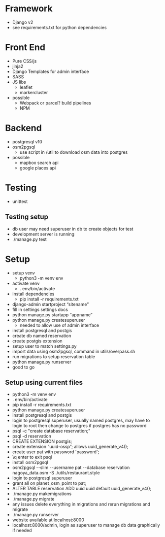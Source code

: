 # Framework
  * Django v2
  * see requirements.txt for python dependencies

# Front End
  * Pure CSS/js
  * jinja2
  * Django Templates for admin interface
  * SASS
  * JS libs
    * leaflet
    * markercluster
  * possible
    * Webpack or parcel? build pipelines
    * NPM

# Backend
  * postgresql v10
  * osm2pgsql
     * use script in /util to download osm data into postgres
  * possible
    * mapbox search api
    * google places api

# Testing
  * unittest
## Testing setup
  * db user may need superuser in db to create objects for test
  * development server is running
  * ./manage.py test

# Setup
 - setup venv
   - python3 -m venv env
 - activate venv
   - . env/bin/activate
 - install dependencies
   - pip install -r requirements.txt
 - django-admin startproject “sitename”
 - fill in settings settings docs
 - python manage.py startapp “appname”
 - python manage.py createsuperuser
   - needed to allow use of admin interface
 - install postgresql and postgis
 - create db named reservation
 - create postgis extension
 - setup user to match settings.py
 - import data using osm2pgsql, command in utils/overpass.sh
 - run migrations to setup reservation table
 - python manage.py runserver
 - good to go
## Setup using current files
 - python3 -m venv env
 - . env/bin/activate
 - pip install -r requirements.txt
 - python manage.py createsuperuser
 - install postgresql and postgis
 - login to postgresql superuser, usually named postgres, may have to login to root then change to postgres if postgres has no password
 - psql -c "create database reservation;"
 - psql -d reservation
 - CREATE EXTENSION postgis;
 - create extension “uuid-ossp”; allows uuid_generate_v4();
 - create user pat with password 'password';
 - \q enter  to exit psql
 - install osm2pgsql
 - osm2pgsql --slim --username pat --database reservation nagoya_data.osm -S ./utils/restaurant.style
 - login to postgresql superuser
 - grant all on planet_osm_point to pat;
 - ALTER TABLE reservation ADD uuid uuid default uuid_generate_v4();
 - ./manage.py makemigrations
 - ./manage.py migrate
 - any issues delete everything in migrations and rerun migrations and migrate
 - ./manage.py runserver
 - website available at localhost:8000
 - localhost:8000/admin, login as superuser to manage db data graphically if needed
